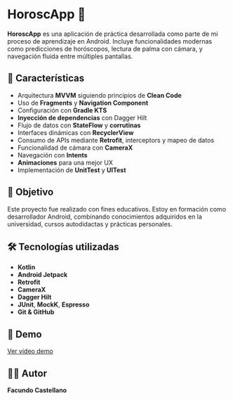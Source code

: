 # HoroscApp 🌌

**HoroscApp** es una aplicación de práctica desarrollada como parte de mi proceso de aprendizaje en Android. Incluye funcionalidades modernas como predicciones de horóscopos, lectura de palma con cámara, y navegación fluida entre múltiples pantallas.

## 🚀 Características

- Arquitectura **MVVM** siguiendo principios de **Clean Code**
- Uso de **Fragments** y **Navigation Component**
- Configuración con **Gradle KTS**
- **Inyección de dependencias** con Dagger Hilt
- Flujo de datos con **StateFlow** y **corrutinas**
- Interfaces dinámicas con **RecyclerView**
- Consumo de APIs mediante **Retrofit**, interceptors y mapeo de datos
- Funcionalidad de cámara con **CameraX**
- Navegación con **Intents**
- **Animaciones** para una mejor UX
- Implementación de **UnitTest** y **UITest**

## 🧠 Objetivo

Este proyecto fue realizado con fines educativos. Estoy en formación como desarrollador Android, combinando conocimientos adquiridos en la universidad, cursos autodidactas y prácticas personales.

## 🛠️ Tecnologías utilizadas

- **Kotlin**
- **Android Jetpack**
- **Retrofit**
- **CameraX**
- **Dagger Hilt**
- **JUnit**, **MockK**, **Espresso**
- **Git & GitHub**

## 📸 Demo

[Ver video demo](media/demo.mp4)

## 👨‍💻 Autor

**Facundo Castellano**  


